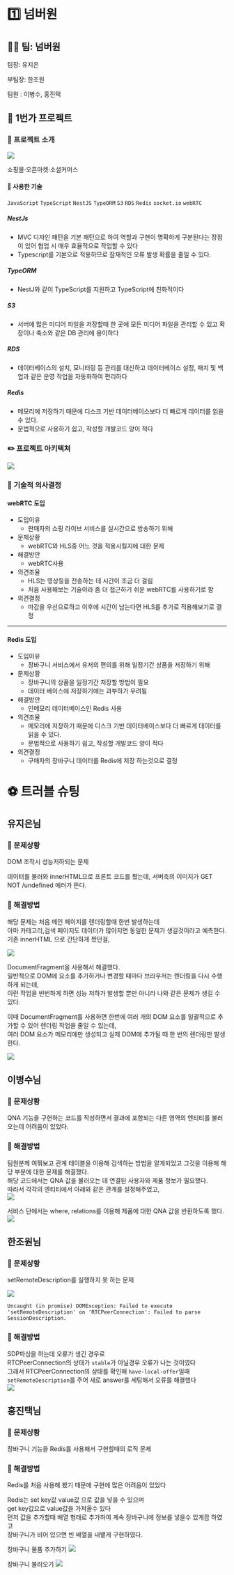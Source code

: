 # 1️⃣ 넘버원

## 🧑‍💻 팀: **넘버원**

팀장: 유지은

부팀장: 한조원

팀원 : 이병수, 홍진택

## 📌 1번가 프로젝트

### 💁 프로젝트 소개

![](https://velog.velcdn.com/images/jw01987/post/83fadb58-5df5-4175-b2e4-9fc575e16c61/image.png)

쇼핑몰·오픈마켓·소셜커머스

#### 🔩 사용한 기술

`JavaScript` `TypeScript` `NestJS` `TypeORM` `S3` `RDS` `Redis` `socket.io` `webRTC`

##### NestJs

- MVC 디자인 패턴을 기본 패턴으로 하여 역할과 구현이 명확하게 구분된다는 장점이 있어 협업 시 매우 효율적으로 작업할 수 있다
- Typescript를 기본으로 적용하므로 잠재적인 오류 발생 확률을 줄일 수 있다.

##### TypeORM

- NestJ와 같이 TypeScript를 지원하고 TypeScript에 친화적이다

##### S3

- 서버에 많은 미디어 파일을 저장할때 한 곳에 모든 미디어 파일을 관리할 수 있고 확장이나 축소와 같은 DB 관리에 용이하다

##### RDS

- 데이터베이스의 설치, 모니터링 등 관리를 대신하고 데이터베이스 설정, 패치 및 백업과 같은 운영 작업을 자동화하여 편리하다

##### Redis

- 메모리에 저장하기 때문에 디스크 기반 데이터베이스보다 더 빠르게 데이터를 읽을 수 있다.
- 문법적으로 사용하기 쉽고, 작성할 개발코드 양이 적다

### ✏️ 프로젝트 아키텍쳐

![](https://velog.velcdn.com/images/jw01987/post/05b95ba7-6a0e-4c4e-8350-912c524087a8/image.jpg)

### 💬 기술적 의사결정

#### webRTC 도입

- 도입이유
  - 판매자의 쇼핑 라이브 서비스를 실시간으로 방송하기 위해
- 문제상황
  - webRTC와 HLS중 어느 것을 적용시킬지에 대한 문제
- 해결방안
  - webRTC사용
- 의견조율
  - HLS는 영상등을 전송하는 데 시간이 조금 더 걸림
  - 처음 사용해보는 기술이라 좀 더 접근하기 쉬운 webRTC를 사용하기로 함
- 의견결정
  - 마감을 우선으로하고 이후에 시간이 남는다면 HLS를 추가로 적용해보기로 결정

---

#### Redis 도입

- 도입이유
  - 장바구니 서비스에서 유저의 편의를 위해 일정기간 상품을 저장하기 위해
- 문제상황
  - 장바구니의 상품을 일정기간 저장할 방법이 필요
  - 데이터 베이스에 저장하기에는 과부하가 우려됨
- 해결방안
  - 인메모리 데이터베이스인 Redis 사용
- 의견조율
  - 메모리에 저장하기 때문에 디스크 기반 데이터베이스보다 더 빠르게 데이터를 읽을 수 있다.
  - 문법적으로 사용하기 쉽고, 작성할 개발코드 양이 적다
- 의견결정
  - 구매자의 장바구니 데이터를 Redis에 저장 하는것으로 결정

# ⚽️ 트러블 슈팅

## 유지은님

### 📝 문제상황

DOM 조작시 성능저하되는 문제

데이터를 불러와 innerHTML으로 프론트 코드를 짰는데, 서버측의 이미지가 GET NOT /undefined 에러가 뜬다.

### 💊 해결방법

해당 문제는 처음 메인 페이지를 렌더링할때 한번 발생하는데  
아마 카테고리,검색 페이지도 데이터가 많아지면 동일한 문제가 생길것이라고 예측한다.  
기존 innerHTML 으로 간단하게 짰던걸,

![](https://velog.velcdn.com/images/jw01987/post/cfbaf37a-f808-4816-b11b-1ff765eeec8f/image.png)

DocumentFragment을 사용해서 해결했다.  
일반적으로 DOM에 요소를 추가하거나 변경할 때마다 브라우저는 렌더링을 다시 수행하게 되는데,  
이런 작업을 빈번하게 하면 성능 저하가 발생할 뿐만 아니라 나와 같은 문제가 생길 수 있다.

이때 DocumentFragment를 사용하면 한번에 여러 개의 DOM 요소를 일괄적으로 추가할 수 있어 렌더링 작업을 줄일 수 있는데,  
여러 DOM 요소가 메모리에만 생성되고 실제 DOM에 추가될 때 한 번의 렌더링만 발생한다.

![](https://velog.velcdn.com/images/jw01987/post/0d491462-69e1-4d2c-a0de-a85f2a810fe9/image.png)

## 이병수님

### 📝 문제상황

QNA 기능을 구현하는 코드를 작성하면서 결과에 포함되는 다른 영역의 엔티티를 불러오는데 어려움이 있었다.

### 💊 해결방법

팀원분께 여쭤보고 관계 테이블을 이용해 검색하는 방법을 알게되었고 그것을 이용해 해당 부분에 대한 문제를 해결했다.  
해당 코드에서는 QNA 값을 불러오는 데 연결된 사용자와 제품 정보가 필요했다.  
따라서 각각의 엔티티에서 아래와 같은 관계를 설정해주었고,  
![](https://velog.velcdn.com/images/jw01987/post/f952290e-89ff-4244-a703-7432788df0d3/image.png)

서비스 단에서는 where, relations를 이용해 제품에 대한 QNA 값을 반환하도록 했다.
![](https://velog.velcdn.com/images/jw01987/post/b74e70de-03d7-4b6b-8ba1-4814d7bb4141/image.png)

## 한조원님

### 📝 문제상황

setRemoteDescription를 실행하지 못 하는 문제

![](https://velog.velcdn.com/images/jw01987/post/c84f8053-d760-4fa8-a8fd-251cd5b7ac70/image.png)

```
Uncaught (in promise) DOMException: Failed to execute 'setRemoteDescription' on 'RTCPeerConnection': Failed to parse SessionDescription.
```

### 💊 해결방법

SDP파싱을 하는데 오류가 생긴 경우로  
RTCPeerConnection의 상태가 `stable`가 아닐경우 오류가 나는 것이였다  
그래서 RTCPeerConnection의 상태를 확인해 `have-local-offer`일때 `setRemoteDescription`를 주어 새로 answer를 세팅해서 오류를 해결했다  
![](https://velog.velcdn.com/images/jw01987/post/27c91158-2fd5-4a3b-9220-3f46876e9d51/image.png)

## 홍진택님

### 📝 문제상황

장바구니 기능을 Redis를 사용해서 구현할때의 로직 문제

### 💊 해결방법

Redis를 처음 사용해 봤기 때문에 구현에 많은 어려움이 있었다

Redis는 set key값 value값 으로 값을 넣을 수 있으며  
get key값으로 value값을 가져올수 있다  
먼저 값을 추가할때 배열 형태로 추가하여 계속 장바구니에 정보를 넣을수 있게끔 하였고  
장바구니가 비어 있으면 빈 배열을 내뱉게 구현하였다.

장바구니 물품 추가하기
![](https://velog.velcdn.com/images/jw01987/post/f83c6665-35a1-4565-ad9a-7f792eedc103/image.png)

장바구니 불러오기
![](https://velog.velcdn.com/images/jw01987/post/19f2c698-206b-435b-911c-a8786ea18edc/image.png)
